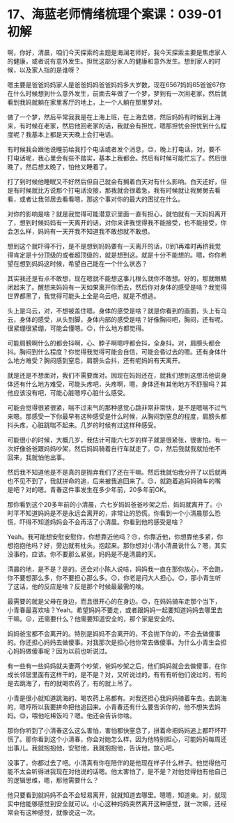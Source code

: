 # 17、海蓝老师情绪梳理个案课：039-01 初解

啊，你好，清晨，咱们今天探索的主题是海澜老师好，我今天探索主要是焦虑家人的健康，或者说有意外发生。担忧这部分家人的健康和意外发生。想到家人的时候，以及家人指的是谁呀？

嗯主要是爸爸妈妈家人是爸爸妈妈爸爸妈妈多大岁数，现在6567妈妈65爸爸67你在什么时候想到什么意外发生，前面去年做了一个梦，梦到有一次回老家，然后就看到我妈就躺在家里客厅的地上，上一个人躺在那里梦对。

做了一个梦，然后平常我我是在上海上班，在上海去做，然后妈妈有时候到上海来，有时候在老家，然后他回老家的话，我就会有担忧，嗯那担忧会担忧到什么程度呢？我基本上都是天天晚上会打电话。

有时候我会跟他说睡前给我打个电话或者发个消息，😊，晚上打电话，对，要不打电话呢，我心里会有些不踏实，基本上我都会。然后有时候可能忙忘了。然后很晚了，然后想太晚了，怕他又睡着了。

打了到时候他睡眠又不好然后但自己就会有搁着白天对有什么影响。白天还好，但是有时候就比方说那个打电话没接，那我就会很着急，我有时候就让我舅舅去看看，或者让我邻居去看看嗯，那这个事对你的最大的困扰在什么。

对你的影响是啥？就是我觉得可能潜意识里面一直有担心，就怕就有一天妈妈离开了，想到时候妈妈有一天离开的话，对你来讲我觉得我不能接受，也不能接受，你会怎么样，妈妈有一天开我不知道我不敢想就不敢想。

想到这个就吓得不行，是不是想到妈妈要有一天离开的话，0到1再难时再挤我觉得肯定是十分顶级的或者超顶级的，就是想到这。就是十分不能想的。嗯，你你希望在想到妈妈这时候，希望自己能在一个什么状态？

其实我还是有点不敢想，现在嗯就不能想这事儿根么就你不敢想。好的，那就眼睛闭起来了。醒想来妈妈有一天如果离开你而去，然后你对身体的感受是啥？我觉得世界都黑了，我觉得可能头上全是乌云吧，就是不想逃。

头上是乌云，对，不想被盖住嗯。身体的感受是啥？就是你看到的画面，头上有乌云，身体的感受，从头到脚，身体内部的感受是啥？好像胸闷吧，胸闷，还有呢。很紧绷很紧绷，可能会懂嗯。😔，什么地方都觉得。

可能肩膀啊什么的都会抖啊，心、脖子啊嗯哼都会抖，全身抖。对，肩膀头都会抖。胸闷到什么程度？你觉得我觉得可能会自信，可能会昏过去的嗯。还有身体什么地方难受？胸闷感到窒息，肩膀头会抖，还有呢妈妈有天离开。

就是还是不想面对，我们不需要面对。因现在妈妈还在，就我们想到这想法他说身体还有什么地方难受，可能头疼吧，头疼啊，嗯，身体还有其他地方不舒服吗？其他应该没有吧，可能心脏嗯哼心脏什么感受。

可能会觉得很紧很紧，喘不过来气的那种感觉心跳非常非常快，是不是嗯喘不过气来嗯。那感受一下你最早有这种感受是什么时候，从胸闷到窒息的程度，肩膀头都抖头疼，心脏跳喘不起来。几岁的时候有过这样种感受。

可能很小的时候，大概几岁，我估计可能六七岁的样子就是很紧张，很害怕。有一次好像爸爸跟妈妈吵架，然后妈妈骑着自行车就走了。😊，然后我就我就怕他不回来，我就怕他出事。

然后我不知道他是不是真的是抛弃我们了还在干嘛。然后我就怕我分开了以后就再也不见不到了，我就拼命的追，后来被我追回来了。😔，就跑着追妈妈骑车的嘴是吧？对的嗯。青春这件事发生在多少年前，20多年前OK。

那你看到这个20多年前的小清晨，六七岁妈妈爸爸吵架之后，妈妈就离开了。小时平不知道妈妈是不是永远会离开的，非常让的恐慌。你看到一个小清晨那么恐慌，吓得不知道妈妈会不会再活了小清晨。你看到他的感受是啥？

Yeah。我可能想安慰安慰你，你想靠近他吗？😔，你靠近他，你想靠他多紧，你想抱抱他吗？好，旁边就有枕头。抱起来。那你想对小清小清晨说什么？嗯，其实没事的，应该。你不要那么紧张，妈妈是不是清晨的天。

清晨的地，是不是？是的。还会对小陈人说啥，妈妈我一直在那你放心，不会跑，你不要想那么多，你不要担心那么多。😔，你老是问大人担心。😊，那小青生听了这话，他的反应是啥？反是那个时候最最需的啥。

最需要的就是父母在身边，而且很开心的在身边。😊，在妈妈骑车走那个当下，小青春最喜欢啥？Yeah。希望妈妈不要走，或者跟妈妈一起要知道妈妈去哪里去干嘛。😔，还需要什么？他需要知道安全的，那个家是安全的。

妈妈爸宝都不会离开的。特别是妈妈不会离开的，不会抛下你的，不会去做傻事的。你还担心妈妈去做傻事。对我那次是担心他你常去做傻事。为什么小青生会担心妈妈做傻事呢？因为以前也听说过。

有一些有一些妈妈就夫妻两个吵架，爸妈吵架之后，他们妈妈就会去做傻事，在你成长邻居里面有这样干的，是不是？对，又听说过的，有有有听他们说过的，有的是去跳海了，有的就喝农药了，有的就上吊了。

小青是很小就知道跳海的、喝农药上吊都有。对我还担心我妈妈骑着车去。去跳海的，嗯哼所以我要拼命把他追回来。小青春还有什么要告诉你的，他不想失去妈妈。😊，喂他吃稀饭吗？嗯。他还会告诉你啥。

那你你听到了小清春这么这么害怕，害怕都快窒息了，拼着命把妈妈追上都吓坏吓慌了。那你看到这个小清春，你会对她怎么样，因为他特别担心，可能妈妈每周还出事儿。我就抱抱他，安慰他，我就抱抱他，告诉他，放心吧。

没事了，你都过去了吧。小清真有你在陪伴的是他现在样子什么样子。他觉得他可能不太会听得进我现在对他说的话嗯。他太害怕了，是不是？对他觉得他有他自己的逻辑思维，嗯，那他需要什么？

他只要看到就妈妈不会不会轻易离开，就就知道去哪里。嗯嗯，知道亲。对，就现实中他能够感觉到安全就可以。小心这种妈妈突然离开这种感觉，就一次嘛，还经常会有这种感觉，就像说这一次。

